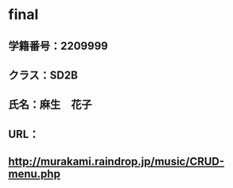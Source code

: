 # final

## 学籍番号：2209999
## クラス：SD2B
## 氏名：麻生　花子
## URL：
## http://murakami.raindrop.jp/music/CRUD-menu.php
